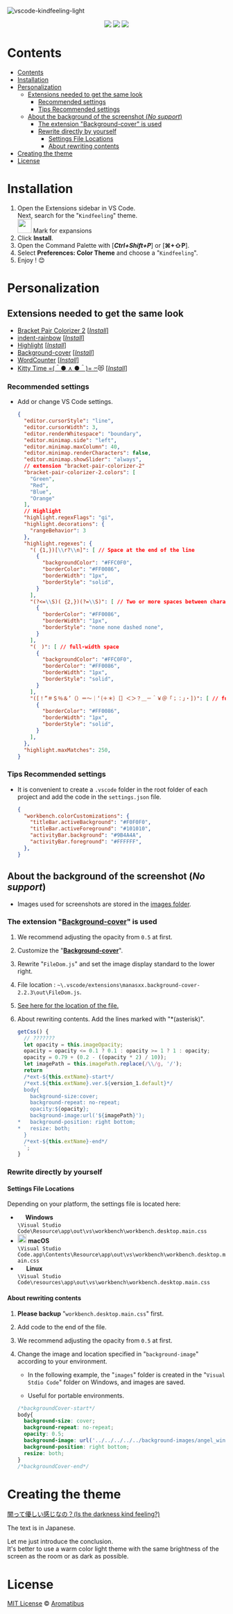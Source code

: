 <!-- markdownlint-disable MD033 -->
<!-- markdownlint-disable MD041 -->
![vscode-kindfeeling-light](https://github.com/Aromatibus/vscode-kindfeeling-light/raw/master/./screenshots/screenshot.png)

<p align="center">
<a href="https://marketplace.visualstudio.com/items?itemName=Aromatibus.kindfeeling"><img src="https://vsmarketplacebadge.apphb.com/version/Aromatibus.kindfeeling.svg?style=for-the-badge&logo=visual-studio-code&labelColor=30B1D2&color=38DBFA"/></a>
<a href="https://marketplace.visualstudio.com/items?itemName=Aromatibus.kindfeeling"><img src="https://vsmarketplacebadge.apphb.com/installs-short/Aromatibus.kindfeeling.svg?style=for-the-badge&logo=visual-studio-code&labelColor=FF7F00&color=FF9731"/></a>
<a href="https://marketplace.visualstudio.com/items?itemName=Aromatibus.kindfeeling"><img src="https://vsmarketplacebadge.apphb.com/rating-star/Aromatibus.kindfeeling.svg?style=for-the-badge&logo=visual-studio-code&labelColor=FF8AD8&color=FEC0FC"/></a>
</p>

# Contents
<!-- TOC -->

- [Contents](#contents)
- [Installation](#installation)
- [Personalization](#personalization)
  - [Extensions needed to get the same look](#extensions-needed-to-get-the-same-look)
    - [Recommended settings](#recommended-settings)
    - [Tips Recommended settings](#tips-recommended-settings)
  - [About the background of the screenshot  (*No support*)](#about-the-background-of-the-screenshot-no-support)
    - [The extension "Background-cover" is used](#the-extension-%22background-cover%22-is-used)
    - [Rewrite directly by yourself](#rewrite-directly-by-yourself)
      - [Settings File Locations](#settings-file-locations)
      - [About rewriting contents](#about-rewriting-contents)
- [Creating the theme](#creating-the-theme)
- [License](#license)

<!-- /TOC -->

# Installation

1. Open the Extensions sidebar in VS Code.</br>
Next, search for the "`Kindfeeling`" theme.</br>
<img src="https://code.visualstudio.com/assets/docs/editor/extension-gallery/extensions-view-icon.png" width="32"/> Mark for expansions
1. Click **Install**.
1. Open the Command Palette with [***Ctrl+Shift+P***] or [**&#x2318;+&#x21E7;P**].
1. Select **Preferences: Color Theme** and choose a "`Kindfeeling`".
1. Enjoy ! &#x1f60a;

# Personalization

## Extensions needed to get the same look

- [Bracket Pair Colorizer 2](https://marketplace.visualstudio.com/items?itemName=CoenraadS.bracket-pair-colorizer-2) [[*Install*]](vscode:extension/CoenraadS.bracket-pair-colorizer-2)
- [indent-rainbow](https://marketplace.visualstudio.com/items?itemName=oderwat.indent-rainbow) [[*Install*]](vscode:extension/oderwat.indent-rainbow)
- [Highlight](https://marketplace.visualstudio.com/items?itemName=fabiospampinato.vscode-highlight) [[*Install*]](vscode:extension/fabiospampinato.vscode-highlight)
- [Background-cover](https://marketplace.visualstudio.com/items?itemName=manasxx.background-cover) [[*Install*]](vscode:extension/manasxx.background-cover)
- [WordCounter](https://marketplace.visualstudio.com/items?itemName=kirozen.wordcounter) [[*Install*]](vscode:extension/kirozen.wordcounter)
- [Kitty Time =(＾● ⋏ ●＾)= ෆ](https://marketplace.visualstudio.com/items?itemName=QzSG.kitty-time)&#x1f63b; [[*Install*]](vscode:extension/QzSG.kitty-time)

### Recommended settings

- Add or change VS Code settings.

    ```json:setting.json {.copy}
    {
      "editor.cursorStyle": "line",
      "editor.cursorWidth": 3,
      "editor.renderWhitespace": "boundary",
      "editor.minimap.side": "left",
      "editor.minimap.maxColumn": 40,
      "editor.minimap.renderCharacters": false,
      "editor.minimap.showSlider": "always",
      // extension "bracket-pair-colorizer-2"
      "bracket-pair-colorizer-2.colors": [
        "Green",
        "Red",
        "Blue",
        "Orange"
      ],
      // Highlight
      "highlight.regexFlags": "gi",
      "highlight.decorations": {
        "rangeBehavior": 3
      },
      "highlight.regexes": {
        "( {1,})[\\r?\\n]": [ // Space at the end of the line
          {
            "backgroundColor": "#FFC0F0",
            "borderColor": "#FF0086",
            "borderWidth": "1px",
            "borderStyle": "solid",
          }
        ],
        "(?<=\\S)( {2,})(?=\\S)": [ // Two or more spaces between characters
          {
            "borderColor": "#FF0086",
            "borderWidth": "1px",
            "borderStyle": "none none dashed none",
          }
        ],
        "(　)": [ // full-width space
          {
            "backgroundColor": "#FFC0F0",
            "borderColor": "#FF0086",
            "borderWidth": "1px",
            "borderStyle": "solid",
          }
        ],
        "([！”＃＄％＆’（）＝～｜‘｛＋＊｝［］＜＞？＿－＾￥＠「；：」・])": [ // full-width sign
          {
            "borderColor": "#FF0086",
            "borderWidth": "1px",
            "borderStyle": "solid",
          }
        ],
      },
      "highlight.maxMatches": 250,
    }
    ```

### Tips Recommended settings

- It is convenient to create a `.vscode` folder in the root folder of each project and add the code in the `settings.json` file.

    ```json:setting.json {.copy}
    {
      "workbench.colorCustomizations": {
        "titleBar.activeBackground": "#F0F0F0",
        "titleBar.activeForeground": "#101010",
        "activityBar.background": "#9B4A4A",
        "activityBar.foreground": "#FFFFFF",
      },
    }
    ```

## About the background of the screenshot  (*No support*)

- Images used for screenshots are stored in the [images folder](https://github.com/Aromatibus/vscode-kindfeeling-light/blob/master/./images/).

### The extension "[Background-cover](https://marketplace.visualstudio.com/items?itemName=manasxx.background-cover)" is used

1. We recommend adjusting the opacity from `0.5` at first.
1. Customize the "**[Background-cover](https://marketplace.visualstudio.com/items?itemName=manasxx.background-cover)**".
1. Rewrite "`FileDom.js`" and set the image display standard to the lower right.
1. File location : `~\.vscode/extensions\manasxx.background-cover-2.2.3\out\FileDom.js`.
1. [See here for the location of the file.](https://vscode-docs.readthedocs.io/en/stable/extensions/install-extension/#your-extensions-folder)

1. About rewriting contents. Add the lines marked with "\*(asterisk)".

    ```javascript:FileDom.js {.copy}
    getCss() {
      // ???????
      let opacity = this.imageOpacity;
      opacity = opacity <= 0.1 ? 0.1 : opacity >= 1 ? 1 : opacity;
      opacity = 0.79 + (0.2 - ((opacity * 2) / 10));
      let imagePath = this.imagePath.replace(/\\/g, '/');
      return `
      /*ext-${this.extName}-start*/
      /*ext.${this.extName}.ver.${version_1.default}*/
      body{
        background-size:cover;
        background-repeat: no-repeat;
        opacity:${opacity};
        background-image:url('${imagePath}');
    *   background-position: right bottom;
    *   resize: both;
      }
      /*ext-${this.extName}-end*/
      `;
    }
    ```

### Rewrite directly by yourself

#### Settings File Locations

Depending on your platform, the settings file is located here:

- <img src="https://www.microsoft.com/favicon.ico" width=14 height=14/> **Windows**</br>
  `\Visual Studio Code\Resource\app\out\vs\workbench\workbench.desktop.main.css`
- <img src="https://www.apple.com/favicon.ico" width=20 height=20/> **macOS**</br>
  `\Visual Studio Code.app\Contents\Resource\app\out\vs\workbench\workbench.desktop.main.css`
- <img src="https://www.cs.helsinki.fi/u/torvalds/linux_logo.gif" width=16 height=16/> **Linux**</br>
  `\Visual Studio Code\resources\app\out\vs\workbench\workbench.desktop.main.css`

#### About rewriting contents

1. **Please backup** "`workbench.desktop.main.css`" first.
1. Add code to the end of the file.
1. We recommend adjusting the opacity from `0.5` at first.
1. Change the image and location specified in "`background-image`" according to your environment.

    - In the following example, the "`images`" folder is created in the "`Visual Stdio Code`" folder on Windows, and images are saved.

    - Useful for portable environments.

    ```css:workbench.desktop.main.css {.copy}
    /*backgroundCover-start*/
    body{
      background-size: cover;
      background-repeat: no-repeat;
      opacity: 0.5;
      background-image: url('../../../../../background-images/angel_wings.png');
      background-position: right bottom;
      resize: both;
    }
    /*backgroundCover-end*/
    ```

# Creating the theme

[闇って優しい感じなの？(Is the darkness kind feeling?)](Is%20the%20darkness%20kind%20feeling.md)

The text is in Japanese.

Let me just introduce the conclusion.</br>
It's better to use a warm color light theme with the same brightness of the screen as the room or as dark as possible.

# License

[MIT License](https://github.com/Aromatibus/vscode-kindfeeling-light/blob/master/./LICENSE) &copy; [Aromatibus](https://github.com/Aromatibus)
